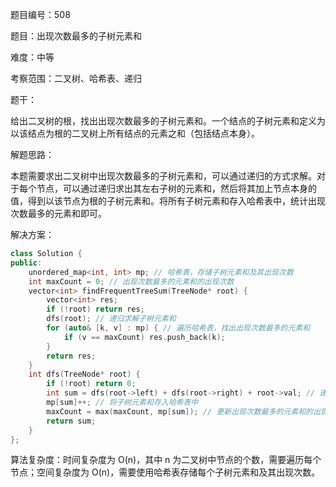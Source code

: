 题目编号：508

题目：出现次数最多的子树元素和

难度：中等

考察范围：二叉树、哈希表、递归

题干：

给出二叉树的根，找出出现次数最多的子树元素和。一个结点的子树元素和定义为以该结点为根的二叉树上所有结点的元素之和（包括结点本身）。

解题思路：

本题需要求出二叉树中出现次数最多的子树元素和，可以通过递归的方式求解。对于每个节点，可以通过递归求出其左右子树的元素和，然后将其加上节点本身的值，得到以该节点为根的子树元素和。将所有子树元素和存入哈希表中，统计出现次数最多的元素和即可。

解决方案：

```cpp
class Solution {
public:
    unordered_map<int, int> mp; // 哈希表，存储子树元素和及其出现次数
    int maxCount = 0; // 出现次数最多的元素和的出现次数
    vector<int> findFrequentTreeSum(TreeNode* root) {
        vector<int> res;
        if (!root) return res;
        dfs(root); // 递归求解子树元素和
        for (auto& [k, v] : mp) { // 遍历哈希表，找出出现次数最多的元素和
            if (v == maxCount) res.push_back(k);
        }
        return res;
    }
    int dfs(TreeNode* root) {
        if (!root) return 0;
        int sum = dfs(root->left) + dfs(root->right) + root->val; // 递归求解子树元素和
        mp[sum]++; // 将子树元素和存入哈希表中
        maxCount = max(maxCount, mp[sum]); // 更新出现次数最多的元素和的出现次数
        return sum;
    }
};
```

算法复杂度：时间复杂度为 O(n)，其中 n 为二叉树中节点的个数，需要遍历每个节点；空间复杂度为 O(n)，需要使用哈希表存储每个子树元素和及其出现次数。